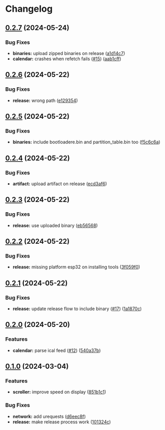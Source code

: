 # Changelog

## [0.2.7](https://github.com/stenjo/dot-matrix-calendar/compare/v0.2.6...v0.2.7) (2024-05-24)


### Bug Fixes

* **binaries:** upload zipped binaries on release ([a1d14c7](https://github.com/stenjo/dot-matrix-calendar/commit/a1d14c7a60928177bd72c447e355f7a1f8fa0c47))
* **calendar:** crashes when refetch fails ([#15](https://github.com/stenjo/dot-matrix-calendar/issues/15)) ([aab1cff](https://github.com/stenjo/dot-matrix-calendar/commit/aab1cff617fc20bc3b0c41403c663b738ba74169))

## [0.2.6](https://github.com/stenjo/dot-matrix-calendar/compare/v0.2.5...v0.2.6) (2024-05-22)


### Bug Fixes

* **release:** wrong path ([e129354](https://github.com/stenjo/dot-matrix-calendar/commit/e1293543bb74d9e69327613a86572f9710e3ce3f))

## [0.2.5](https://github.com/stenjo/dot-matrix-calendar/compare/v0.2.4...v0.2.5) (2024-05-22)


### Bug Fixes

* **binaries:** include bootloadere.bin and partition_table.bin too ([f5c6c6a](https://github.com/stenjo/dot-matrix-calendar/commit/f5c6c6a1c7f814be9ad0e01e57a432da3d5009cf))

## [0.2.4](https://github.com/stenjo/dot-matrix-calendar/compare/v0.2.3...v0.2.4) (2024-05-22)


### Bug Fixes

* **artifact:** upload artifact on release ([ecd3af6](https://github.com/stenjo/dot-matrix-calendar/commit/ecd3af6d61b02ce0e60c8b0777861c8761ff3efa))

## [0.2.3](https://github.com/stenjo/dot-matrix-calendar/compare/v0.2.2...v0.2.3) (2024-05-22)


### Bug Fixes

* **release:** use uploaded binary ([eb56568](https://github.com/stenjo/dot-matrix-calendar/commit/eb5656877d758a6f53fc40ed362c7a632144c68d))

## [0.2.2](https://github.com/stenjo/dot-matrix-calendar/compare/v0.2.1...v0.2.2) (2024-05-22)


### Bug Fixes

* **release:** missing platform esp32 on installing tools ([3f059f0](https://github.com/stenjo/dot-matrix-calendar/commit/3f059f0946885efb46fc7af60dab6682b69b2018))

## [0.2.1](https://github.com/stenjo/dot-matrix-calendar/compare/v0.2.0...v0.2.1) (2024-05-22)


### Bug Fixes

* **release:** update release flow to include binary ([#17](https://github.com/stenjo/dot-matrix-calendar/issues/17)) ([1a1870c](https://github.com/stenjo/dot-matrix-calendar/commit/1a1870c712da813a45bf8fc2da4f285a2d20bd1c))

## [0.2.0](https://github.com/stenjo/dot-matrix-calendar/compare/v0.1.0...v0.2.0) (2024-05-20)


### Features

* **calendar:** parse ical feed ([#12](https://github.com/stenjo/dot-matrix-calendar/issues/12)) ([540a37b](https://github.com/stenjo/dot-matrix-calendar/commit/540a37bcd0a443d24226fdaf2bc335c9187a93e4))

## [0.1.0](https://github.com/stenjo/dot-matrix-calendar/compare/v0.0.1...v0.1.0) (2024-03-04)


### Features

* **scroller:** improve speed on display ([851b1c1](https://github.com/stenjo/dot-matrix-calendar/commit/851b1c1ab53af6287addacec06a472048375a404))


### Bug Fixes

* **network:** add urequests ([d6eec8f](https://github.com/stenjo/dot-matrix-calendar/commit/d6eec8fcd134718632fe82c00be6fb04a7b7523f))
* **release:** make release process work ([101324c](https://github.com/stenjo/dot-matrix-calendar/commit/101324cbb60d0174f9e24243166f333db92f64aa))
